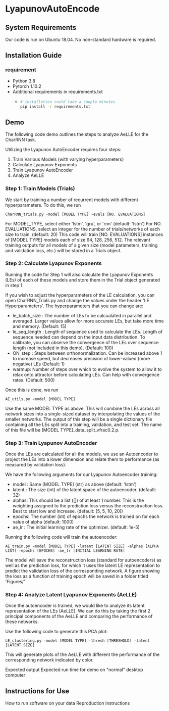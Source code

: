 # LyapunovAutoEncode
## System Requirements
Our code is run on Ubuntu 18.04. No non-standard hardware is required.

## Installation Guide
### requirement
- Python 3.8
- Pytorch 1.10.2
- Additional requirements in requirements.txt
  - ```bash
    # installation could take a couple minutes
    pip install -r requirements.txt
## Demo
The following code demo outlines the steps to analyze AeLLE for the CharRNN task.

Utilizing the Lyapunov AutoEncoder requires four steps:
1. Train Various Models (with varying hyperparameters)
2. Calculate Lyapunov Exponents
3. Train Lyapunov AutoEncoder
4. Analyze AeLLE

### Step 1: Train Models (Trials)
We start by training a number of recurrent models with different hyperparameters.
To do this, we run 
~~~
CharRNN_trials.py -model [MODEL TYPE] -evals [NO. EVALUATIONS]
~~~

For MODEL_TYPE, select either 'lstm', 'gru', or 'rnn' (default: 'lstm')
For NO. EVALUATIONS, select an integer for the number of trials/networks of each size to train. (default: 20)
This code will train [NO. EVALUATIONS] instances of [MODEL TYPE] models each of size 64, 128, 256, 512.
The relevant training outputs for all models of a given size (model parameters, training and validation loss, etc.) will be stored in a Trials object.

### Step 2: Calculate Lyapunov Exponents
Running the code for Step 1 will also calculate the Lyapunov Exponents (LEs) of each of these models and store them in the Trial object generated in step 1.

If you wish to adjust the hyperparameters of the LE calculation, you can open CharRNN_Trials.py and change the values under the header 'LE Hyperparameters'.
The hyperparameters that you can change are:
- le_batch_size : The number of LEs to be calcualated in parallel and averaged. Larger values allow for more accurate LEs, but take more time and memory. (Default: 15)
- le_seq_length : Length of sequence used to calculate the LEs. Length of sequence needed can depend on the input data distribution. To calibrate, you can observe the convergence of the LEs over sequence length (not included in this demo). (Default: 100)
- ON_step : Steps between orthonormalization. Can be increased above 1 to increase speed, but decreases precision of lower-valued (more negative) LEs (Default: 1)
- warmup: Number of steps over which to evolve the system to allow it to relax onto attractor before calculating LEs. Can help with convergence rates. (Default: 500)

Once this is done, we run
~~~
AE_utils.py -model [MODEL TYPE]
~~~
Use the same MODEL TYPE as above. This will combine the LEs across all network sizes into a single-sized dataset by interpolating the values of the smaller networks.
The output of this step will be a single dictionary file containing all the LEs split into a training, validation, and test set. 
The name of this file will be [MODEL TYPE]_data_split_vfrac0.2.p.

### Step 3: Train Lyapunov AutoEncoder
Once the LEs are calculated for all the models, we use an Autoencoder to project the LEs into a lower dimension and relate them to performance (as measured by validation loss).

We have the following arguments for our Lyapunov Autoencoder training:
- model : Same [MODEL TYPE] (str) as above (default: 'lstm')
- latent : The size (int) of the latent space of the autoencoder. (default: 32)
- alphas: This should be a list ([]) of at least 1 number. This is the weighting assigned to the prediction loss versus the reconstruction loss. Best to start low and increase. (default: [5, 5, 10, 20])
- epochs: The number (int) of epochs the network is trained on for each value of alpha (default: 1000)
- ae_lr : The initial learning rate of the optimizer. (default: 1e-5)

Running the following code will train the autoencoder:
~~~
AE_train.py -model [MODEL TYPE] -latent [LATENT SIZE] -alphas [ALPHA LIST] -epochs [EPOCHS] -ae_lr [INITIAL LEARNING RATE]
~~~
The model will save the reconstruction loss (standard for autoencoders) as well as the prediction loss, for which it uses the latent LE representation to predict the validation loss of the corresponding network.
A figure showing the loss as a function of training epoch will be saved in a folder titled 'Figures/'

### Step 4: Analyze Latent Lyapunov Exponents (AeLLE)
Once the autoencoder is trained, we would like to analyze its latent representation of the LEs (AeLLE). We can do this by taking the first 2 principal components of the AeLLE and comparing the performance of these networks.

Use the following code to generate this PCA plot:
~~~
LE_clustering.py -model [MODEL TYPE] -thresh [THRESHOLD] -latent [LATENT SIZE]
~~~

This will generate plots of the AeLLE with different the performance of the corresponding network indicated by color.

Expected output
Expected run time for demo on "normal" desktop computer

## Instructions for Use
How to run software on your data
Reproduction instructions